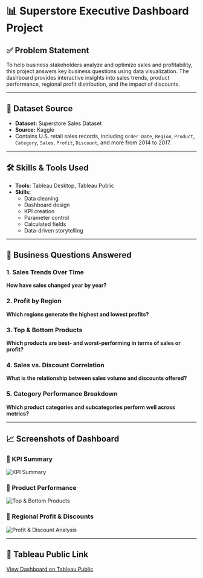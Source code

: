 # 📊 Superstore Executive Dashboard Project

## ✅ Problem Statement
To help business stakeholders analyze and optimize sales and profitability, this project answers key business questions using data visualization. The dashboard provides interactive insights into sales trends, product performance, regional profit distribution, and the impact of discounts.

---

## 🧮 Dataset Source
- **Dataset:** Superstore Sales Dataset  
- **Source:** Kaggle  
- Contains U.S. retail sales records, including `Order Date`, `Region`, `Product`, `Category`, `Sales`, `Profit`, `Discount`, and more from 2014 to 2017.

---

## 🛠 Skills & Tools Used
- **Tools:** Tableau Desktop, Tableau Public  
- **Skills:**  
  - Data cleaning  
  - Dashboard design  
  - KPI creation  
  - Parameter control  
  - Calculated fields  
  - Data-driven storytelling

---

## 🧠 Business Questions Answered
### 1. Sales Trends Over Time  
**How have sales changed year by year?**

### 2. Profit by Region  
**Which regions generate the highest and lowest profits?**

### 3. Top & Bottom Products  
**Which products are best- and worst-performing in terms of sales or profit?**

### 4. Sales vs. Discount Correlation  
**What is the relationship between sales volume and discounts offered?**

### 5. Category Performance Breakdown  
**Which product categories and subcategories perform well across metrics?**

---

## 📈 Screenshots of Dashboard
### 🔹 KPI Summary
![KPI Summary](./Screenshots/Screenshot%202568-05-26%20at%2012.14.53.png)

### 🔹 Product Performance
![Top & Bottom Products](./Screenshots/Screenshot%202568-05-26%20at%2012.15.47.png)

### 🔹 Regional Profit & Discounts
![Profit & Discount Analysis](./Screenshots/Screenshot%202568-05-26%20at%2012.16.05.png)


---

## 📎 Tableau Public Link
[View Dashboard on Tableau Public](https://public.tableau.com/app/profile/kunsee.tangsrisanguan/viz/SuperstoreDashboard_17482367488370/SuperstoreExecutiveSummary?publish=yes)  
